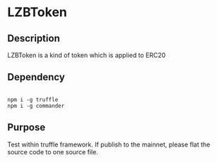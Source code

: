 # LZBToken

## Description
LZBToken is a kind of token which is applied to ERC20

## Dependency
<code>
npm i -g truffle
npm i -g commander
</code>

## Purpose
Test within truffle framework. If publish to the mainnet, please flat the source code to one source file.
